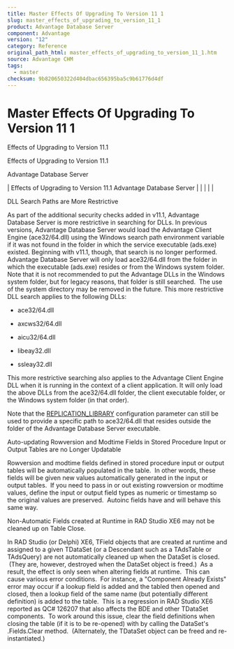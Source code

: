 ```yaml
---
title: Master Effects Of Upgrading To Version 11 1
slug: master_effects_of_upgrading_to_version_11_1
product: Advantage Database Server
component: Advantage
version: "12"
category: Reference
original_path_html: master_effects_of_upgrading_to_version_11_1.htm
source: Advantage CHM
tags:
  - master
checksum: 9b820650322d404dbac656395ba5c9b61776d4df
---
```


# Master Effects Of Upgrading To Version 11 1

Effects of Upgrading to Version 11.1

Effects of Upgrading to Version 11.1

Advantage Database Server

| Effects of Upgrading to Version 11.1  Advantage Database Server |  |  |  |  |

DLL Search Paths are More Restrictive

As part of the additional security checks added in v11.1, Advantage Database Server is more restrictive in searching for DLLs. In previous versions, Advantage Database Server would load the Advantage Client Engine (ace32/64.dll) using the Windows search path environment variable if it was not found in the folder in which the service executable (ads.exe) existed. Beginning with v11.1, though, that search is no longer performed. Advantage Database Server will only load ace32/64.dll from the folder in which the executable (ads.exe) resides or from the Windows system folder. Note that it is not recommended to put the Advantage DLLs in the Windows system folder, but for legacy reasons, that folder is still searched.  The use of the system directory may be removed in the future. This more restrictive DLL search applies to the following DLLs:

- ace32/64.dll

- axcws32/64.dll

- aicu32/64.dll

- libeay32.dll

- ssleay32.dll

This more restrictive searching also applies to the Advantage Client Engine DLL when it is running in the context of a client application. It will only load the above DLLs from the ace32/64.dll folder, the client executable folder, or the Windows system folder (in that order).

Note that the [REPLICATION\_LIBRARY](master_replication_library.md) configuration parameter can still be used to provide a specific path to ace32/64.dll that resides outside the folder of the Advantage Database Server executable.

Auto-updating Rowversion and Modtime Fields in Stored Procedure Input or Output Tables are no Longer Updatable

Rowversion and modtime fields defined in stored procedure input or output tables will be automatically populated in the table.  In other words, these fields will be given new values automatically generated in the input or output tables.  If you need to pass in or out existing rowversion or modtime values, define the input or output field types as numeric or timestamp so the original values are preserved.  Autoinc fields have and will behave this same way.

Non-Automatic Fields created at Runtime in RAD Studio XE6 may not be cleaned up on Table Close.

In RAD Studio (or Delphi) XE6, TField objects that are created at runtime and assigned to a given TDataSet (or a Descendant such as a TAdsTable or TAdsQuery) are not automatically cleaned up when the DataSet is closed.  (They are, however, destroyed when the DataSet object is freed.)  As a result, the effect is only seen when altering fields at runtime.  This can cause various error conditions.  For instance, a "Component Already Exists" error may occur if a lookup field is added and the tabled then opened and closed, then a lookup field of the same name (but potentially different definition) is added to the table.  This is a regression in RAD Studio XE6 reported as QC# 126207 that also affects the BDE and other TDataSet components.  To work around this issue, clear the field definitions when closing the table (if it is to be re-opened) with by calling the DataSet's .Fields.Clear method.  (Alternately, the TDataSet object can be freed and re-instantiated.)
